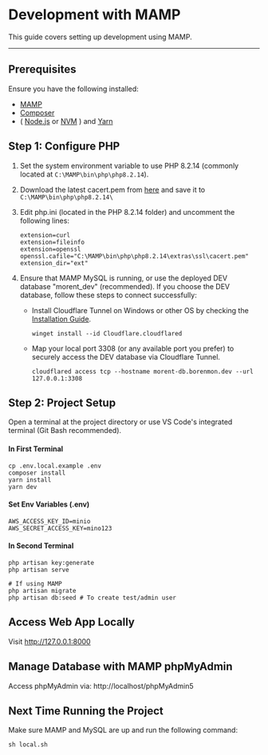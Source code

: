 # Development with MAMP

This guide covers setting up development using MAMP.

---

## Prerequisites

Ensure you have the following installed:

- [MAMP](https://www.mamp.info/en/)
- [Composer](https://getcomposer.org/)
- ( [Node.js](https://nodejs.org/) or [NVM](https://www.freecodecamp.org/news/node-version-manager-nvm-install-guide/) ) and [Yarn](https://classic.yarnpkg.com/lang/en/docs/install/#windows-stable)

## Step 1: Configure PHP
1. Set the system environment variable to use PHP 8.2.14 (commonly located at `C:\MAMP\bin\php\php8.2.14`).
2. Download the latest cacert.pem from [here](https://curl.se/ca/cacert.pem) and save it to `C:\MAMP\bin\php\php8.2.14\`
3. Edit php.ini (located in the PHP 8.2.14 folder) and uncomment the following lines:
    ```
    extension=curl
    extension=fileinfo
    extension=openssl
    openssl.cafile="C:\MAMP\bin\php\php8.2.14\extras\ssl\cacert.pem"
    extension_dir="ext"
    ```
4. Ensure that MAMP MySQL is running, or use the deployed DEV database "morent_dev" (recommended). If you choose the DEV database, follow these steps to connect successfully:
   
    - Install Cloudflare Tunnel on Windows or other OS by checking the [Installation Guide](https://developers.cloudflare.com/cloudflare-one/connections/connect-networks/downloads).
        ```
        winget install --id Cloudflare.cloudflared
        ```
    - Map your local port 3308 (or any available port you prefer) to securely access the DEV database via Cloudflare Tunnel.
        ```
        cloudflared access tcp --hostname morent-db.borenmon.dev --url 127.0.0.1:3308
        ```

## Step 2: Project Setup
Open a terminal at the project directory or use VS Code's integrated terminal (Git Bash recommended).
#### In First Terminal
```
cp .env.local.example .env
composer install
yarn install
yarn dev
```
#### Set Env Variables (.env)
```
AWS_ACCESS_KEY_ID=minio
AWS_SECRET_ACCESS_KEY=mino123
```
#### In Second Terminal
```
php artisan key:generate
php artisan serve

# If using MAMP
php artisan migrate
php artisan db:seed # To create test/admin user
```

## Access Web App Locally
Visit http://127.0.0.1:8000

## Manage Database with MAMP phpMyAdmin
Access phpMyAdmin via: http://localhost/phpMyAdmin5

## Next Time Running the Project
Make sure MAMP and MySQL are up and run the following command:
```
sh local.sh
```
